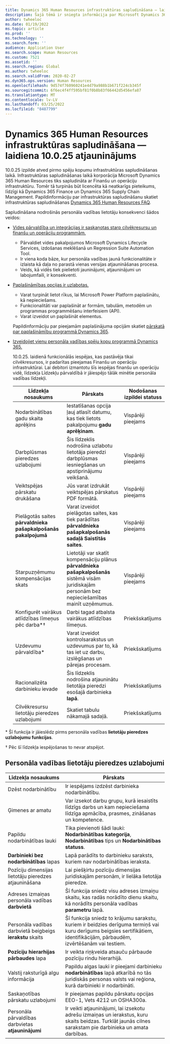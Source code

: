 ```yaml
---
title: Dynamics 365 Human Resources infrastruktūras sapludināšana — laidiena 10.0.25 atjauninājums
description: Šajā tēmā ir sniegta informācija par Microsoft Dynamics 365 Human Resources izlaidi 10.0.25, kas atved pirmo spēju kopumu infrastruktūras saplūdē.
author: twheeloc
ms.date: 01/19/2022
ms.topic: article
ms.prod: ''
ms.technology: ''
ms.search.form: ''
audience: Application User
ms.search.scope: Human Resources
ms.custom: 7521
ms.assetid: ''
ms.search.region: Global
ms.author: twheeloc
ms.search.validFrom: 2020-02-27
ms.dyn365.ops.version: Human Resources
ms.openlocfilehash: 9d574f760960241e4d79a988b1b671f224cb345f
ms.sourcegitcommit: 6f6ec4f4ff595bf81f0b8b83f66442d5456efa87
ms.translationtype: MT
ms.contentlocale: lv-LV
ms.lasthandoff: 03/25/2022
ms.locfileid: "8487799"
---
```

# <a name="dynamics-365-human-resources-infrastructure-merge---release-10025-update"></a>Dynamics 365 Human Resources infrastruktūras sapludināšana — laidiena 10.0.25 atjauninājums

10.0.25 izpilde atved pirmo spēju kopumu infrastruktūras sapludināšanas laikā. Infrastruktūras sapludināšanas laikā korporācija Microsoft Dynamics 365 Human Resources tiks sapludināta ar Finanšu un operāciju infrastruktūru. Tomēr tā turpinās būt licencēta kā neatkarīgs pieteikums, līdzīgi kā Dynamics 365 Finance un Dynamics 365 Supply Chain Management. Papildinformāciju par infrastruktūras sapludināšanu skatiet infrastruktūras sapludināšanas [Dynamics 365 Human Resources FAQ](../human-resources/hr-infrastructure-merge-faq.md).

Sapludināšana nodrošinās personāla vadības lietotāju konsekvenci šādos veidos:

- [Vides pārvaldība un integrācijas ir saskaņotas starp cilvēkresursu un finanšu un operāciju programmām.](/dynamics365-release-plan/2021wave2/human-resources/dynamics365-human-resources/consistent-environment-management-integrations-between-human-resources-finance-operations-apps)

    - Pārvaldiet vides pakalpojumos Microsoft Dynamics Lifecycle Services, izdošanas meklēšanā un Regression Suite Automation Tool.
    - Ir viena koda bāze, kur personāla vadības jaunā funkcionalitāte ir izlaista kā daļa no parastā vienas versijas atjaunināšanas procesa.
    - Veids, kā vidēs tiek pielietoti jauninājumi, atjauninājumi un labojumfaili, ir konsekventi.

- [Paplašināmības opcijas ir uzlabotas.](/dynamics365-release-plan/2021wave2/human-resources/dynamics365-human-resources/improve-extensibility-options)

    - Varat turpināt lietot rīkus, lai Microsoft Power Platform paplašinātu, kā nepieciešams.
    - Funkcionalitāti var paplašināt ar formām, tabulām, metodēm un programmas programmēšanu interfeisiem (API).
    - Varat izveidot un paplašināt elementus.

    Papildinformāciju par pieejamām paplašinājuma opcijām skatiet [pārskatā par paplašināmību programmā Dynamics 365](../fin-ops-core/dev-itpro/extensibility/extensibility-home-page.md).

- [Izveidojiet vienu personāla vadības spēju kopu programmā Dynamics 365.](/dynamics365-release-plan/2021wave2/human-resources/dynamics365-human-resources/create-one-set-human-resources-capabilities-within-dynamics-365)

    10.0.25. laidienā funkcionālās iespējas, kas pastāvēja tikai cilvēkresursos, ir padarītas pieejamas Finanšu un operāciju infrastruktūrai. Lai debitori izmantotu šīs iespējas finanšu un operāciju vidē, līdzekļa Līdzekļu pārvaldībā ir jāiespējo tālāk minētie personāla vadības līdzekļi.

    | Līdzekļa nosaukums | Pārskats | Nodošanas izpildei statuss | 
    |--------------|----------|----------------| 
    | Nodarbinātības gadu skaita aprēķins | Iestatīšanas opcija ļauj atlasīt datumu, kas tiek lietots pakalpojumu **gadu aprēķinam**. | Vispārēji pieejams | 
    | Darbplūsmas pieredzes uzlabojumi | Šis līdzeklis nodrošina uzlabotu lietotāja pieredzi darbplūsmas iesniegšanas un apstiprinājumu veikšanā. | Vispārēji pieejams | 
    | Veiktspējas pārskatu drukāšana | Jūs varat izdrukāt veiktspējas pārskatus PDF formātā. | Vispārēji pieejams | 
    | Pielāgotās saites **pārvaldnieka pašapkalpošanās pakalpojumā** | Varat izveidot pielāgotas saites, kas tiek parādītas **pārvaldnieka pašapkalpošanās** **sadaļā Saistītās saites**. | Vispārēji pieejams | 
    | Starpuzņēmumu kompensācijas skats | Lietotāji var skatīt kompensāciju plānus **pārvaldnieka pašapkalpošanās** sistēmā visām juridiskajām personām bez nepieciešamības mainīt uzņēmumus. | Vispārēji pieejams | 
    | Konfigurēt vairākus atlīdzības līmeņus pēc darba\*&dagger; | Darbi tagad atbalsta vairākus atlīdzības līmeņus. | Priekšskatījums | 
    | Uzdevumu pārvaldība\* | Varat izveidot kontrolsarakstus un uzdevumus par to, kā tas iet uz darbu, izslēgšanas un pārejas procesam. | Priekšskatījums | 
    | Racionalizēta darbinieku ievade | Šis līdzeklis nodrošina atjauninātu lietotāja pieredzi esošajā darbinieka **lapā**. | Priekšskatījums | 
    | Cilvēkresursu lietotāju pieredzes uzlabojumi | Skatiet tabulu nākamajā sadaļā.  | Priekšskatījums | 

\* Šī funkcija ir jāieslēdz pirms personāla vadības **lietotāju pieredzes uzlabojumu funkcijas**.

&dagger; Pēc šī līdzekļa iespējošanas to nevar atspējot.

## <a name="human-resource-user-experience-enhancements"></a>Personāla vadības lietotāju pieredzes uzlabojumi

| Līdzekļa nosaukums | Pārskats | 
|--------------|----------| 
| Dzēst nodarbinātību | Ir iespējams izdzēst darbinieka nodarbinātību. | 
| Ģimenes ar amatu | Var izsekot darbu grupu, kurā iesaistīts līdzīgs darbs un kam nepieciešama līdzīga apmācība, prasmes, zināšanas un kompetence. | 
| Papildu nodarbinātības lauki | Tika pievienoti šādi lauki: **Nodarbinātības kategorija**, **Nodarbinātības** tips un **Nodarbinātības statuss**. | 
| **Darbinieki bez nodarbinātības** lapas | Lapā parādīts to darbinieku saraksts, kuriem nav nodarbinātības ieraksta. | 
| Pozīciju dimensijas lietotāju pieredzes atjaunināšana | Lai piešķirtu pozīciju dimensijas juridiskajām personām, ir lielāka lietotāja pieredze. | 
| Adreses izmaiņas personāla vadības **darbvietā** | Šī funkcija sniedz visu adreses izmaiņu skaitu, kas radās norādīto dienu skaitu, kā norādīts personāla vadības **parametru** lapā. | 
| Personāla vadības darbvietā beigbeigs **ierakstu** skaits | Šī funkcija sniedz to krājumu sarakstu, kuriem ir beidzies derīguma termiņš vai kuru derīgums beigsies sertifikātiem, identifikācijām, pārbaudēm, izvērtēšanām vai testiem. | 
| **Pozīciju hierarhijas pārbaudes** lapa | Ir veikta riņķveida atsauču pārbaude pozīciju rindu hierarhijā. | 
| Valstij raksturīgā algu informācija | Papildu algas lauki ir pieejami darbinieku **nodarbinātības** lapā atkarībā no tās juridiskās personas valsts vai reģiona, kurā darbinieki ir nodarbināti. | 
| Saskaņotības pārskatu uzlabojumi | Ir pieejamas papildu pārskatu opcijas EEO-1, Vets 4212 un OSHA300a. | 
| Personāla pārvaldības darbvietas **atjauninājumi** | Ir veikti atjauninājumi, lai izsekotu adrešu izmaiņas un ierakstus, kuru skaits beidzas. Turklāt jaunās cilnes sarakstam pie darbinieka un amata darbības. | 
